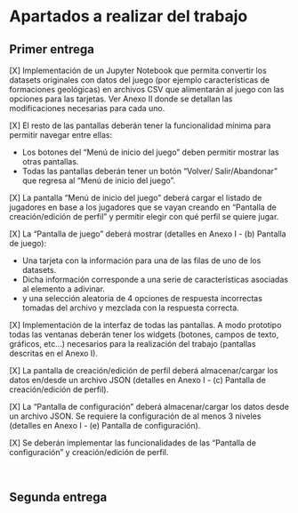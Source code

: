 # Apartados a realizar del trabajo


## Primer entrega

[X] Implementación de un Jupyter Notebook que permita convertir los datasets originales con datos del juego (por ejemplo características de formaciones geológicas) en archivos CSV que alimentarán al juego con las opciones para las tarjetas. Ver Anexo II donde se detallan las modificaciones necesarias para cada uno.

[X] El resto de las pantallas deberán tener la funcionalidad mínima para permitir navegar entre ellas:

- Los botones del “Menú de inicio del juego” deben permitir mostrar las otras pantallas.
- Todas las pantallas deberán tener un botón “Volver/ Salir/Abandonar” que regresa al “Menú de inicio del juego”.

[X] La pantalla “Menú de inicio del juego” deberá cargar el listado de jugadores en base a los jugadores que se vayan creando en “Pantalla de creación/edición de perfil” y permitir elegir con qué perfil se quiere jugar.

[X] La “Pantalla de juego” deberá mostrar (detalles en Anexo I - (b) Pantalla de juego):

- Una tarjeta con la información para una de las filas de uno de los datasets.
- Dicha información corresponde a una serie de características asociadas al elemento a adivinar.
- y una selección aleatoria de 4 opciones de respuesta incorrectas tomadas del archivo y mezclada con la respuesta correcta.

[X] Implementación de la interfaz de todas las pantallas. A modo prototipo todas las ventanas deberán tener los widgets (botones, campos de texto, gráficos, etc…) necesarios para la realización del trabajo (pantallas descritas en el Anexo I).

[X] La pantalla de creación/edición de perfil deberá almacenar/cargar los datos en/desde un archivo JSON (detalles en Anexo I - (c) Pantalla de creación/edición de perfil).

[X] La “Pantalla de configuración” deberá almacenar/cargar los datos desde un archivo JSON. Se requiere la configuración de al menos 3 niveles (detalles en Anexo I - (e) Pantalla de configuración).

[X] Se deberán implementar las funcionalidades de las “Pantalla de configuración” y creación/edición de perfil.

<br>

## Segunda entrega